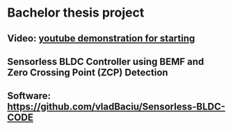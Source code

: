 # Bachelor thesis project

## Video: [youtube demonstration for starting](https://www.youtube.com/watch?v=OzBrSzkHfI8&ab_channel=Ataraxy)

## Sensorless BLDC Controller using BEMF and Zero Crossing Point (ZCP) Detection

## Software: https://github.com/vladBaciu/Sensorless-BLDC-CODE
